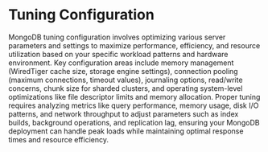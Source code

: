 # Tuning Configuration

MongoDB tuning configuration involves optimizing various server parameters and settings to maximize performance, efficiency, and resource utilization based on your specific workload patterns and hardware environment. Key configuration areas include memory management (WiredTiger cache size, storage engine settings), connection pooling (maximum connections, timeout values), journaling options, read/write concerns, chunk size for sharded clusters, and operating system-level optimizations like file descriptor limits and memory allocation. Proper tuning requires analyzing metrics like query performance, memory usage, disk I/O patterns, and network throughput to adjust parameters such as index builds, background operations, and replication lag, ensuring your MongoDB deployment can handle peak loads while maintaining optimal response times and resource efficiency.